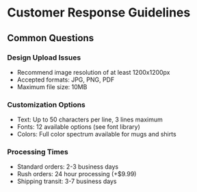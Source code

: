 # Customer Response Guidelines

## Common Questions

### Design Upload Issues
- Recommend image resolution of at least 1200x1200px
- Accepted formats: JPG, PNG, PDF
- Maximum file size: 10MB

### Customization Options
- Text: Up to 50 characters per line, 3 lines maximum
- Fonts: 12 available options (see font library)
- Colors: Full color spectrum available for mugs and shirts

### Processing Times
- Standard orders: 2-3 business days
- Rush orders: 24 hour processing (+$9.99)
- Shipping transit: 3-7 business days